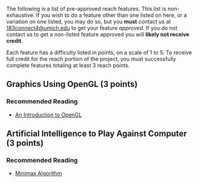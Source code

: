 The following is a list of pre-approved reach features. This list is non-exhaustive. If you wish to do a feature other than one listed on here, or a variation on one listed, you may do so, but you **must** contact us at 183connect4@umich.edu to get your feature _approved_. If you do not contact us to get a non-listed feature approved you will **likely not receive credit**.

Each feature has a difficulty listed in points, on a scale of 1 to 5. To receive full credit for the reach portion of the project, you must successfully complete features totaling at least 3 reach points.

## Graphics Using OpenGL (3 points)

### Recommended Reading

* [An Introduction to OpenGL](http://www.glprogramming.com/red/chapter01.html)

## Artificial Intelligence to Play Against Computer (3 points)

### Recommended Reading

* [Minimax Algorithm](https://en.wikipedia.org/wiki/Minimax)